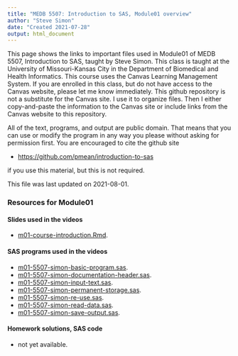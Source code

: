 ```yaml
---
title: "MEDB 5507: Introduction to SAS, Module01 overview"
author: "Steve Simon"
date: "Created 2021-07-28"
output: html_document
---
```


This page shows the links to important files used in Module01 of MEDB 5507, Introduction to SAS, taught by Steve Simon. This class is taught at the University of Missouri-Kansas City in the Department of Biomedical and Health Informatics. This course uses the Canvas Learning Management System. If you are enrolled in this class, but do not have access to the Canvas website, please let me know immediately. This github repository is not a substitute for the Canvas site. I use it to organize files. Then I either copy-and-paste the information to the Canvas site or include links from the Canvas website to this repository.

All of the text, programs, and output are public domain. That means that you can use or modify the program in any way you please without asking for permission first. You are encouraged to cite the github site

+ https://github.com/pmean/introduction-to-sas

if you use this material, but this is not required.



This file was last updated on 2021-08-01.

### Resources for Module01

#### Slides used in the videos

+ [m01-course-introduction.Rmd][course-introduction.Rmd].

#### SAS programs used in the videos

+ [m01-5507-simon-basic-program.sas][basic-program.sas].
+ [m01-5507-simon-documentation-header.sas][documentation-header.sas].
+ [m01-5507-simon-input-text.sas][input-text.sas].
+ [m01-5507-simon-permanent-storage.sas][permanent-storage.sas].
+ [m01-5507-simon-re-use.sas][re-use.sas].
+ [m01-5507-simon-read-data.sas][read-data.sas].
+ [m01-5507-simon-save-output.sas][save-output.sas].

#### Homework solutions, SAS code

+   not yet available.

[course-introduction.Rmd]: https://github.com/pmean/introduction-to-SAS/blob/master/src/m01-course-introduction.Rmd

[basic-program.sas]: https://github.com/pmean/introduction-to-SAS/blob/master/src/m01-5507-simon-basic-program.sas
[documentation-header.sas]: https://github.com/pmean/introduction-to-SAS/blob/master/src/m01-5507-simon-documentation-header.sas
[input-text.sas]: https://github.com/pmean/introduction-to-SAS/blob/master/src/m01-5507-simon-input-text.sas
[permanent-storage.sas]: https://github.com/pmean/introduction-to-SAS/blob/master/src/m01-5507-simon-permanent-storage.sas
[re-use.sas]: https://github.com/pmean/introduction-to-SAS/blob/master/src/m01-5507-simon-re-use.sas
[read-data.sas]: https://github.com/pmean/introduction-to-SAS/blob/master/src/m01-5507-simon-read-data.sas
[save-output.sas]: https://github.com/pmean/introduction-to-SAS/blob/master/src/m01-5507-simon-save-output.sas



<!---No links for this section--->



